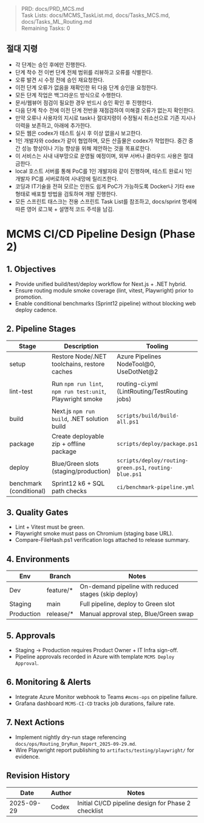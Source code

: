 > PRD: docs/PRD_MCS.md  
> Task Lists: docs/MCMS_TaskList.md, docs/Tasks_MCS.md, docs/Tasks_ML_Routing.md  
> Remaining Tasks: 0

## 절대 지령
- 각 단계는 승인 후에만 진행한다.
- 단계 착수 전 이번 단계 전체 범위를 리뷰하고 오류를 식별한다.
- 오류 발견 시 수정 전에 승인 재요청한다.
- 이전 단계 오류가 없음을 재확인한 뒤 다음 단계 승인을 요청한다.
- 모든 단계 작업은 백그라운드 방식으로 수행한다.
- 문서/웹뷰어 점검이 필요한 경우 반드시 승인 확인 후 진행한다.
- 다음 단계 착수 전에 이전 단계 전반을 재점검하여 미해결 오류가 없는지 확인한다.
- 만약 오류나 사용자의 지시로 task나 절대지령이 수정될시 취소선으로 기존 지시나 이력을 보존하고, 아래에 추가한다.
- 모든 웹은 codex가 테스트 실시 후 이상 없을시 보고한다.
- 1인 개발자와 codex가 같이 협업하며, 모든 산출물은 codex가 작업한다. 중간 중간 성능 향상이나 기능 향상을 위해 제안하는 것을 목표로한다.
- 이 서비스는 사내 내부망으로 운영될 예정이며, 외부 서버나 클라우드 사용은 절대 금한다.
- local 호스트 서버를 통해 PoC를 1인 개발자와 같이 진행하며, 테스트 완료시 1인 개발자 PC를 서버로하여 사내망에 릴리즈한다.
- 코딩과 IT기술을 전혀 모르는 인원도 쉽게 PoC가 가능하도록 Docker나 기타 exe 형태로 배포할 방법을 검토하며 개발 진행한다.
- 모든 스프린트 태스크는 전용 스프린트 Task List를 참조하고, docs/sprint 명세에 따른 영어 로그북 + 설명적 코드 주석을 남김.
# MCMS CI/CD Pipeline Design (Phase 2)

## 1. Objectives
- Provide unified build/test/deploy workflow for Next.js + .NET hybrid.
- Ensure routing module smoke coverage (lint, vitest, Playwright) prior to promotion.
- Enable conditional benchmarks (Sprint12 pipeline) without blocking web deploy cadence.

## 2. Pipeline Stages
| Stage | Description | Tooling | Notes |
| --- | --- | --- | --- |
| setup | Restore Node/.NET toolchains, restore caches | Azure Pipelines NodeTool@0, UseDotNet@2 | Shares npm cache key `npm|$(Agent.OS)|package-lock.json` |
| lint-test | Run `npm run lint`, `npm run test:unit`, Playwright smoke | routing-ci.yml (LintRouting/TestRouting jobs) | Fail-fast on lint/test; artifacts stored under `$(Pipeline.Workspace)/test-results` |
| build | Next.js `npm run build`, .NET solution build | `scripts/build/build-all.ps1` | Emits `.next` artifacts + API binaries |
| package | Create deployable zip + offline package | `scripts/deploy/package.ps1` | Publishes to Azure Artifacts feed `mcms-offline` |
| deploy | Blue/Green slots (staging/production) | `scripts/deploy/routing-green.ps1`, `routing-blue.ps1` | Feature flag toggles invoked post-deploy |
| benchmark (conditional) | Sprint12 k6 + SQL path checks | `ci/benchmark-pipeline.yml` | Triggered via `bench=true` variable |

## 3. Quality Gates
- Lint + Vitest must be green.
- Playwright smoke must pass on Chromium (staging base URL).
- Compare-FileHash.ps1 verification logs attached to release summary.

## 4. Environments
| Env | Branch | Notes |
| --- | --- | --- |
| Dev | feature/* | On-demand pipeline with reduced stages (skip deploy) |
| Staging | main | Full pipeline, deploy to Green slot |
| Production | release/* | Manual approval step, Blue/Green swap |

## 5. Approvals
- Staging -> Production requires Product Owner + IT Infra sign-off.
- Pipeline approvals recorded in Azure with template `MCMS Deploy Approval`.

## 6. Monitoring & Alerts
- Integrate Azure Monitor webhook to Teams `#mcms-ops` on pipeline failure.
- Grafana dashboard `MCMS-CI-CD` tracks job durations, failure rate.

## 7. Next Actions
- Implement nightly dry-run stage referencing `docs/ops/Routing_DryRun_Report_2025-09-29.md`.
- Wire Playwright report publishing to `artifacts/testing/playwright/` for evidence.

## Revision History
| Date | Author | Notes |
| --- | --- | --- |
| 2025-09-29 | Codex | Initial CI/CD pipeline design for Phase 2 checklist |

